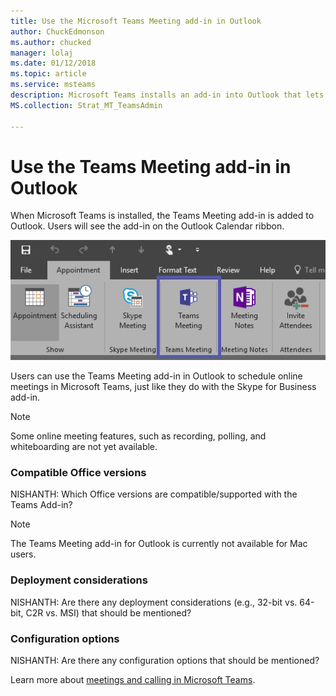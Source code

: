 ```yaml
---
title: Use the Microsoft Teams Meeting add-in in Outlook
author: ChuckEdmonson
ms.author: chucked
manager: lolaj
ms.date: 01/12/2018
ms.topic: article
ms.service: msteams
description: Microsoft Teams installs an add-in into Outlook that lets users schedule a Teams meeting from Outlook.
MS.collection: Strat_MT_TeamsAdmin

---
```


Use the Teams Meeting add-in in Outlook
=======================================

When Microsoft Teams is installed, the Teams Meeting add-in is added to Outlook. Users will see the add-in on the Outlook Calendar ribbon. 

![Screenshot of Teams add-in on Outlook ribbon.](media/Teams-add-in-for-Outlook.png)

Users can use the Teams Meeting add-in in Outlook to schedule online meetings in Microsoft Teams, just like they do with the Skype for Business add-in. 

> [!NOTE]
> Some online meeting features, such as recording, polling, and whiteboarding are not yet available.

### Compatible Office versions

NISHANTH: Which Office versions are compatible/supported with the Teams Add-in?

> [!NOTE]
> The Teams Meeting add-in for Outlook is currently not available for Mac users.​

### Deployment considerations

NISHANTH: Are there any deployment considerations (e.g., 32-bit vs. 64-bit, C2R vs. MSI) that should be mentioned?

### Configuration options

NISHANTH: Are there any configuration options that should be mentioned?

Learn more about [meetings and calling in Microsoft Teams](https://support.office.com/en-us/article/Meetings-and-calls-d92432d5-dd0f-4d17-8f69-06096b6b48a8?ui=en-US&rs=en-US&ad=US).

